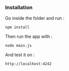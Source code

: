 ### Installation

Go inside the folder and run :

    npm install

Then run the app with :

    node main.js

And test it on :

    http://localhost:4242
